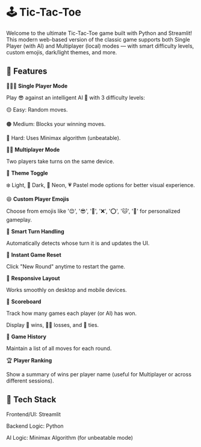 # 🕹️ Tic-Tac-Toe

Welcome to the ultimate Tic-Tac-Toe game built with Python and Streamlit! This modern web-based version of the classic game supports both Single Player (with AI) and Multiplayer (local) modes — with smart difficulty levels, custom emojis, dark/light themes, and more.

## 🚀 Features

🧍🏻‍♀️ **Single Player Mode**

Play 😎 against an intelligent AI 🤖 with 3 difficulty levels:

🟡 Easy: Random moves.

🟠 Medium: Blocks your winning moves.

🔴 Hard: Uses Minimax algorithm (unbeatable).

👫🏻 **Multiplayer Mode**

Two players take turns on the same device.

🎨 **Theme Toggle**

❄️ Light, 🌚 Dark, 🧩 Neon, 💗 Pastel mode options for better visual experience.

😄 **Custom Player Emojis**

Choose from emojis like '😊', '😎', '🤠', '❌', '⭕', '🐱', '🐶' for personalized gameplay.

🧠 **Smart Turn Handling**

Automatically detects whose turn it is and updates the UI.

🔁 **Instant Game Reset**

Click "New Round" anytime to restart the game.

📱 **Responsive Layout**

Works smoothly on desktop and mobile devices.

🔢 **Scoreboard**

Track how many games each player (or AI) has won.

Display 🎉 wins, 👎🏼 losses, and 🤝 ties.

📜 **Game History**

Maintain a list of all moves for each round.

🏆 **Player Ranking**

Show a summary of wins per player name (useful for Multiplayer or across different sessions).


## 🧰 Tech Stack
Frontend/UI: Streamlit

Backend Logic: Python

AI Logic: Minimax Algorithm (for unbeatable mode)



